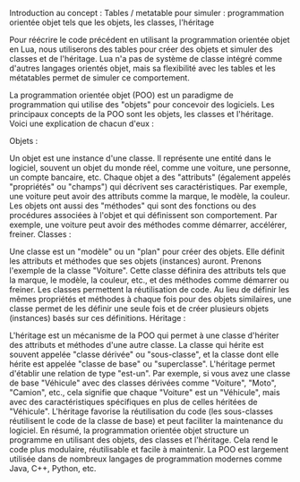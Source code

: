 Introduction au concept :
Tables / metatable pour simuler :
programmation orientée objet tels que les objets, les classes, l'héritage

Pour réécrire le code précédent en utilisant la programmation orientée objet en Lua, nous utiliserons des tables pour créer des objets et simuler des classes et de l'héritage.
Lua n'a pas de système de classe intégré comme d'autres langages orientés objet, mais sa flexibilité avec les tables et les métatables permet de simuler ce comportement.


La programmation orientée objet (POO) est un paradigme de programmation qui utilise des "objets" pour concevoir des logiciels. Les principaux concepts de la POO sont les objets, les classes et l'héritage. Voici une explication de chacun d'eux :

Objets :

Un objet est une instance d'une classe. Il représente une entité dans le logiciel, souvent un objet du monde réel, comme une voiture, une personne, un compte bancaire, etc.
Chaque objet a des "attributs" (également appelés "propriétés" ou "champs") qui décrivent ses caractéristiques. Par exemple, une voiture peut avoir des attributs comme la marque, le modèle, la couleur.
Les objets ont aussi des "méthodes" qui sont des fonctions ou des procédures associées à l'objet et qui définissent son comportement. Par exemple, une voiture peut avoir des méthodes comme démarrer, accélérer, freiner.
Classes :

Une classe est un "modèle" ou un "plan" pour créer des objets. Elle définit les attributs et méthodes que ses objets (instances) auront.
Prenons l'exemple de la classe "Voiture". Cette classe définira des attributs tels que la marque, le modèle, la couleur, etc., et des méthodes comme démarrer ou freiner.
Les classes permettent la réutilisation de code. Au lieu de définir les mêmes propriétés et méthodes à chaque fois pour des objets similaires, une classe permet de les définir une seule fois et de créer plusieurs objets (instances) basés sur ces définitions.
Héritage :

L'héritage est un mécanisme de la POO qui permet à une classe d'hériter des attributs et méthodes d'une autre classe.
La classe qui hérite est souvent appelée "classe dérivée" ou "sous-classe", et la classe dont elle hérite est appelée "classe de base" ou "superclasse".
L'héritage permet d'établir une relation de type "est-un". Par exemple, si vous avez une classe de base "Véhicule" avec des classes dérivées comme "Voiture", "Moto", "Camion", etc., cela signifie que chaque "Voiture" est un "Véhicule", mais avec des caractéristiques spécifiques en plus de celles héritées de "Véhicule".
L'héritage favorise la réutilisation du code (les sous-classes réutilisent le code de la classe de base) et peut faciliter la maintenance du logiciel.
En résumé, la programmation orientée objet structure un programme en utilisant des objets, des classes et l'héritage. Cela rend le code plus modulaire, réutilisable et facile à maintenir. La POO est largement utilisée dans de nombreux langages de programmation modernes comme Java, C++, Python, etc.
